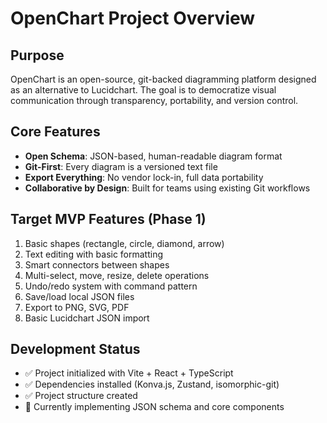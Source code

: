 # OpenChart Project Overview

## Purpose
OpenChart is an open-source, git-backed diagramming platform designed as an alternative to Lucidchart. The goal is to democratize visual communication through transparency, portability, and version control.

## Core Features
- **Open Schema**: JSON-based, human-readable diagram format
- **Git-First**: Every diagram is a versioned text file
- **Export Everything**: No vendor lock-in, full data portability
- **Collaborative by Design**: Built for teams using existing Git workflows

## Target MVP Features (Phase 1)
1. Basic shapes (rectangle, circle, diamond, arrow)
2. Text editing with basic formatting
3. Smart connectors between shapes
4. Multi-select, move, resize, delete operations
5. Undo/redo system with command pattern
6. Save/load local JSON files
7. Export to PNG, SVG, PDF
8. Basic Lucidchart JSON import

## Development Status
- ✅ Project initialized with Vite + React + TypeScript
- ✅ Dependencies installed (Konva.js, Zustand, isomorphic-git)
- ✅ Project structure created
- 🔄 Currently implementing JSON schema and core components